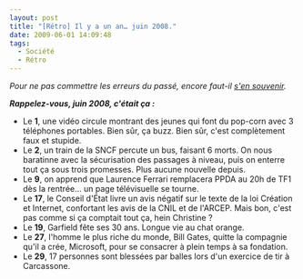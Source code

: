 ```yaml
---
layout: post
title: "[Rétro] Il y a un an… juin 2008."
date: 2009-06-01 14:09:48
tags:
  - Société
  - Rétro
---
```


_Pour ne pas commettre les erreurs du passé, encore faut-il [s'en souvenir](/?s=[R%C3%A9tro])._

_**Rappelez-vous, juin 2008, c'était ça&nbsp;:**_

*   Le **1**, une vidéo circule montrant des jeunes qui font du pop-corn avec 3 téléphones portables. Bien sûr, ça buzz. Bien sûr, c'est complètement faux et stupide.
*   Le **2**, un train de la SNCF percute un bus, faisant 6 morts. On nous baratinne avec la sécurisation des passages à niveau, puis on enterre tout ça sous trois promesses. Plus aucune nouvelle depuis.
*   Le **9**, on apprend que Laurence Ferrari remplacera PPDA au 20h de TF1 dès la rentrée… un page télévisuelle se tourne.
*   Le **17**, le Conseil d'État livre un avis négatif sur le texte de la loi Création et Internet, confortant les avis de la CNIL et de l'ARCEP. Mais bon, c'est pas comme si ça comptait tout ça, hein Christine&nbsp;?
*   Le **19**, Garfield fête ses 30 ans. Longue vie au chat orange.
*   Le **27**, l'homme le plus riche du monde, Bill Gates, quitte la compagnie qu'il a crée, Microsoft, pour se consacrer à plein temps à sa fondation.
*   Le **29**, 17 personnes sont blessées par balles lors d'un exercice de tir à Carcassone.